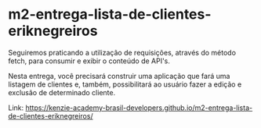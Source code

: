 # m2-entrega-lista-de-clientes-eriknegreiros


Seguiremos praticando a utilização de requisições, através do método fetch, para consumir e exibir o conteúdo de API's.

Nesta entrega, você precisará construir uma aplicação que fará uma listagem de clientes e, também, possibilitará ao usuário fazer a edição e exclusão de determinado cliente.


Link: https://kenzie-academy-brasil-developers.github.io/m2-entrega-lista-de-clientes-eriknegreiros/
